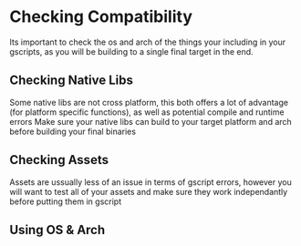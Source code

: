 # Checking Compatibility

Its important to check the os and arch of the things your including in your gscripts, as you will be building to a single final target in the end.

## Checking Native Libs

Some native libs are not cross platform, this both offers a lot of advantage (for platform specific functions), as well as potential compile and runtime errors
Make sure your native libs can build to your target platform and arch before building your final binaries

## Checking Assets

Assets are ussually less of an issue in terms of gscript errors, however you will want to test all of your assets and make sure they work independantly before putting them in gscript

## Using OS & Arch
